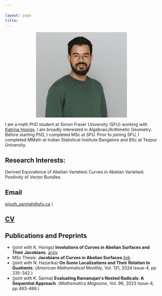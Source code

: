 ```yaml
---

layout: page
title: 
---
```


<p align="center">
  <img src="https://github.com/pijushpratim/pijushpratim.github.io/blob/master/assets/prof_pic1.png?raw=true" style="display:block;float:none;margin-left:auto;margin-right:auto">
</p>

I am a math PhD student at Simon Fraser University (SFU) working with [Katrina Honigs](https://www.sfu.ca/~khonigs/). I am broadly interested in Algebraic/Arithmetic Geometry. Before starting PhD, I completed MSc at SFU. Prior to joining SFU, I completed MMath at Indian Statistical Institute Bangalore and BSc at Tezpur University.

## Research Interests: 
Derived Equivalence of Abelian Varieties\\
Curves in Abelian Varieties\\
Positivity of Vector Bundles.
## Email
pijush_sarmah@sfu.ca \


## [CV](https://drive.google.com/file/d/1l3wZg4P2YEvhucc0Rmuasv9MmIYZ6kAt/view)



## Publications and Preprints
- \(joint with K. Honigs\) **Involutions of Curves in Abelian Surfaces and Their Jacobians**. [arxiv](https://arxiv.org/abs/2504.06502)
 - MSc Thesis: **Jacobians of Curves in Abelian Surfaces.**[link](https://summit.sfu.ca/item/38565)
 - \(joint with N. Hazarika\) **On Some Localizations and Their Relation to Quotients**. (_American Mathematical Monthly_, Vol. 131, 2024 Issue-4, pp 335-342.)
 - \(joint with K. Sarma\) **Evaluating Ramanujan's Nested Radicals: A Sequential Approach**. (_Mathematics Magazine_, Vol. 96, 2023 Issue-4, pp 463-466.)



